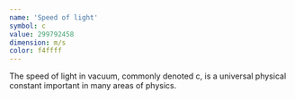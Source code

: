 ```yaml
---
name: 'Speed of light'
symbol: c
value: 299792458
dimension: m/s
color: f4ffff
---
```

The speed of light in vacuum, commonly denoted c, is a universal physical constant important in many areas of physics.
